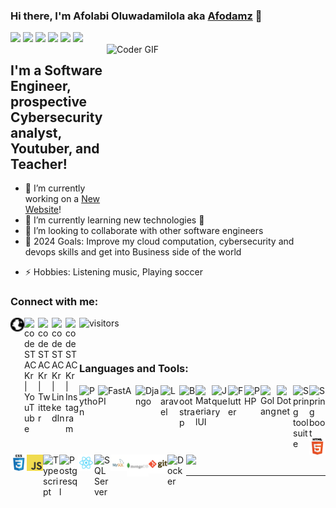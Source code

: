 ### Hi there, I'm Afolabi Oluwadamilola aka [Afodamz][youtube] 👋

![](https://komarev.com/ghpvc/?username=afodamz&color=blue&style=flat)
<a href="https://github.com/afodamz"><img src="https://img.shields.io/github/stars/afodamz?style=flat"/></a>
<a href="https://github.com/afodamz"><img src="https://img.shields.io/github/contributors/afodamz/afodamz?color=orange"/></a>
<a href="https://github.com/afodamz"><img src="https://img.shields.io/github/followers/afodamz?style=flat"/></a>
<a href="https://twitter.com/afodamz"><img src="https://img.shields.io/twitter/follow/afodamz?style=social"/></a>
<a href="https://github.com/afodamz"><img src="https://img.shields.io/github/watchers/afodamz/afodamz?style=flat"/></a>
<br><img align="right" alt="Coder GIF" height=250 width=350 src="https://magiccopy.xyz/assets/images/hadder.gif"/>


## I'm a Software Engineer, prospective Cybersecurity analyst, Youtuber, and Teacher!
- 🔭 I’m currently working on a [New Website][website]!
- 🌱 I’m currently learning new technologies 🤣
- 👯 I’m looking to collaborate with other software engineers
- 🥅 2024 Goals: Improve my cloud computation, cybersecurity and devops skills and get into Business side of the world
<!-- - 🥅 2023 Goals: Improve my cloud computation and devops skills and get into cybersecurity [Afodamz][youtube] -->
- ⚡ Hobbies: Listening music, Playing soccer 

### Connect with me:

[<img align="left" alt="codeSTACKr.com" width="22px" src="https://raw.githubusercontent.com/iconic/open-iconic/master/svg/globe.svg" />][website]
[<img align="left" alt="codeSTACKr | YouTube" width="22px" src="https://cdn.jsdelivr.net/npm/simple-icons@v3/icons/youtube.svg" />][youtube]
[<img align="left" alt="codeSTACKr | Twitter" width="22px" src="https://cdn.jsdelivr.net/npm/simple-icons@v3/icons/twitter.svg" />][twitter]
[<img align="left" alt="codeSTACKr | LinkedIn" width="22px" src="https://cdn.jsdelivr.net/npm/simple-icons@v3/icons/linkedin.svg" />][linkedin]
[<img align="left" alt="codeSTACKr | Instagram" width="22px" src="https://cdn.jsdelivr.net/npm/simple-icons@v3/icons/instagram.svg" />][instagram]
![visitors](https://visitor-badge.glitch.me/badge?page_id=page.id)


<br />

### Languages and Tools:

<img align="left" alt="Python" width="30px" src="https://upload.wikimedia.org/wikipedia/commons/thumb/0/0a/Python.svg/1200px-Python.svg.png" />
<img align="left" alt="FastAPI" width="60px" src="https://th.bing.com/th/id/OIP.du7p50wS_fIsaC_lR18qsgAAAA?pid=ImgDet&rs=1" />
<img align="left" alt="Django" width="40px" src="https://www.fullstackpython.com/img/logos/django.png" />
<img align="left" alt="Laravel" width="30px" src="https://encrypted-tbn0.gstatic.com/images?q=tbn:ANd9GcRjfA0kyp8Wl61RuwLrWPEKXRZuef82nF0sw9TYFifvj9U9kzCUkXQ5ffVpF9w9FpkHfy0&usqp=CAU" />
<img align="left" alt="Bootstrap" width="26px" src="https://user-images.githubusercontent.com/19311256/89726916-be5f5380-da3d-11ea-9fa1-108cc23b3945.png" />
<img align="left" alt="MaterialUI" width="26px" src="https://img.stackshare.io/service/1904/default_44d81cb9fadbc3688b7e91a6d5217d0ea5358b57.png" />
<img align="left" alt="Jquery" width="26px" src="https://user-images.githubusercontent.com/19311256/89726918-c28b7100-da3d-11ea-9e0a-b37f1e2527ea.png" />
<img align="left" alt="Flutter" width="26px" src="https://cdn.icon-icons.com/icons2/2108/PNG/512/flutter_icon_130936.png" />
<img align="left" alt="PHP" width="26px" src="https://th.bing.com/th/id/OIP.DnPd5yHeKsm1H63J9w2VSQHaHa?pid=ImgDet&rs=1" />
<img align="left" alt="Golang" width="26px" src="https://go.dev/blog/go-brand/Go-Logo/PNG/Go-Logo_Blue.png" />
<img align="left" alt="Dotnet" width="26px" src="https://th.bing.com/th/id/OIP.Y4gm-FNKdaF1qUqUPsb64wHaHa?pid=ImgDet&rs=1" />
<img align="left" alt="Spring tool suite" width="26px" src="https://user-images.githubusercontent.com/19311256/89726919-c61ef800-da3d-11ea-868d-b33d9955dfcc.png" />
<img align="left" alt="Spring boot" width="26px" src="https://user-images.githubusercontent.com/19311256/89726694-eef1be00-da3a-11ea-8551-a9e143ea0c5d.png" />
<img align="left" alt="HTML5" width="26px" src="https://raw.githubusercontent.com/github/explore/80688e429a7d4ef2fca1e82350fe8e3517d3494d/topics/html/html.png" />
<img align="left" alt="CSS3" width="26px" src="https://raw.githubusercontent.com/github/explore/80688e429a7d4ef2fca1e82350fe8e3517d3494d/topics/css/css.png" />
<img align="left" alt="JavaScript" width="26px" src="https://raw.githubusercontent.com/github/explore/80688e429a7d4ef2fca1e82350fe8e3517d3494d/topics/javascript/javascript.png" />
<img align="left" alt="Typescript" width="26px" src="https://upload.wikimedia.org/wikipedia/commons/thumb/4/4c/Typescript_logo_2020.svg/512px-Typescript_logo_2020.svg.png" />
<img align="left" alt="Postgresql" width="30px" src="https://th.bing.com/th/id/R.a12aa2df399451bb2616e0a08981ed95?rik=D0%2fGAGaeU2cCtA&pid=ImgRaw&r=0" />
<img align="left" alt="React" width="26px" src="https://raw.githubusercontent.com/github/explore/80688e429a7d4ef2fca1e82350fe8e3517d3494d/topics/react/react.png" />
<img align="left" alt="SQLServer" width="26px" src="https://th.bing.com/th/id/OIP.y-deMym4sCo9Fq5m4B8U9QHaHO?pid=ImgDet&rs=1" />
<img align="left" alt="MySQL" width="26px" src="https://raw.githubusercontent.com/github/explore/80688e429a7d4ef2fca1e82350fe8e3517d3494d/topics/mysql/mysql.png" />
<img align="left" alt="MongoDB" width="35px" src="https://raw.githubusercontent.com/github/explore/80688e429a7d4ef2fca1e82350fe8e3517d3494d/topics/mongodb/mongodb.png" />
<img align="left" alt="Git" width="30px" src="https://raw.githubusercontent.com/github/explore/80688e429a7d4ef2fca1e82350fe8e3517d3494d/topics/git/git.png" />
<img align="left" alt="Docker" width="30px" src="https://th.bing.com/th/id/R.f56174382f698556d4d63de4d8c70e48?rik=7TNZh0Qu7rB3qg&riu=http%3a%2f%2flogos-download.com%2fwp-content%2fuploads%2f2016%2f09%2fDocker_logo.png&ehk=3bIEk6kEfOfkM%2fXL3vD30cFCffWkz%2fhymoTC2pq9GVU%3d&risl=&pid=ImgRaw&r=0"/>

<br/>
<br/>

---
<img height="180em" src="https://github-readme-stats.vercel.app/api?username=afodamz&show_icons=true&hide_border=true&&count_private=true&include_all_commits=true" />

---




[website]: http://afodamz.com/
[New Website]: http://afodamz.com/
[Afodamz]: http://afodamz.com/
[twitter]: http://twitter.com/afodamz
[youtube]: https://www.youtube.com/channel/UCp0jUdFSTDEi4gmZljQ9SOg
[instagram]: https://www.instagram.com/afodamz/
[linkedin]: https://www.linkedin.com/in/afodamz
